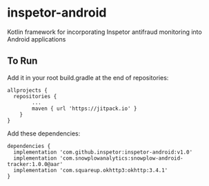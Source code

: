 # inspetor-android

Kotlin framework for incorporating Inspetor antifraud monitoring into Android applications

## To Run
Add it in your root build.gradle at the end of repositories:
```
allprojects {
  repositories {
    	...
    	maven { url 'https://jitpack.io' }
    }
}
```

 Add these dependencies:
```
dependencies {
  implementation 'com.github.inspetor:inspetor-android:v1.0'
  implementation 'com.snowplowanalytics:snowplow-android-tracker:1.0.0@aar'
  implementation 'com.squareup.okhttp3:okhttp:3.4.1'
}
 ```
